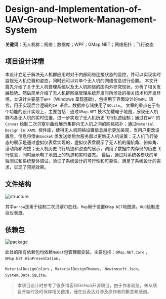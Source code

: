 # Design-and-Implementation-of-UAV-Group-Network-Management-System

**关键词**：无人机群；网络；数据库；WPF；GMap.NET；网络拓扑；飞行姿态

## 项目设计详情

本设计立足于解决无人机群应用时对于内部网络连接状态的监控，并可以实现实时监视无人机位置和姿态，同时还可以对单个无人机的网络信息进行设置。
本文开篇先介绍了关于无人机管理系统以及无人机网络的国内外研究现状，分析了相关发展趋势。然后简单介绍了无人机群网络管理系统开发时所涉及的相关技术和开发环境，本设计主要基于`WPF`（Windows 呈现基础），包括用于界面设计的`XAML `语言，用于实现后台逻辑的`C# `语言。数据库存储使用了`SQLite`。
文章的重点在于各个功能的设计实现上，主要包括：通过`GMap.NET` 技术加载电子地图，展现无人机群内各无人机的实时位置，进一步实现了无人机历史飞行轨迹绘制；通过在`WPF` 的`Canvas` 绘制二次贝塞尔曲线展示集群内无人机之间的网络拓扑；通过`Material Design In XAML `控件库，使得无人机网络设置信息展示更加美观，当用户更改设置后，信息将借由`Socket` 类发送给后台服务器以更新无人机设置；无人机飞行姿态的展示是通过虚拟仪表盘实现的，虚拟仪表盘展示了无人机的偏航角、俯仰角、滚动角和海拔；无人机历史飞行轨迹和姿态的展示，调用了数据库内存储的历史飞行信息，同时展示电子地图上的轨迹和实时姿态。
最后，通过对系统各模块的单独测试和系统整体调试，验证了系统设计的可行性和可靠性，满足了系统设计的需求，实现了预期效果。

## 文件结构

![structure](https://gitee.com/imbois/blogimg/raw/master/IMG/20210809022229.png)

其中`arrow`是用于绘制二次贝塞尔曲线，`Map`用于设置`GMap.NET`地图源，`HUD`绘制虚拟仪表盘。

## 依赖包

![package](https://gitee.com/imbois/blogimg/raw/master/IMG/20210809022829.png)

此处的所有依赖包均依赖`NuGet`包管理器安装。主要包括：`GMap.NET.Core` ，`GMap.NET.WinPresentation`，

`MaterialDesignColors` ，`MaterialDesignThemes`， `Newtonsoft.Json`， `System.Data.SQLite`。


> 本项目设计时参考了很多博客和GitHub开源项目，由于作者疏忽，未从项目开始时及时保存相关链接，谨在此表达对涉及原作者的歉意和感谢。
